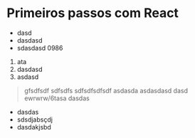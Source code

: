 




# Primeiros passos com React
* dasd
* dasdasd
* sdasdasd
0986
1. ata
2. dasdasd
3. asdasd
> gfsdfsdf
> sdfsdfs
> sdfsdfsdfsdf
asdasda
asdasdasd
dasd
ewrwrw/6tasa
dasdas

- dasdas
- sdsdjabsçdj
- dasdakjsbd